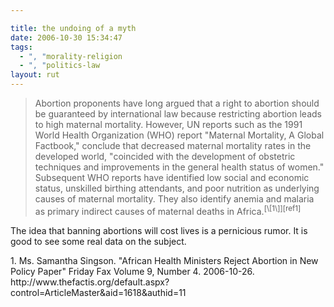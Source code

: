 ```yaml
---

title: the undoing of a myth
date: 2006-10-30 15:34:47
tags:
  - ", "morality-religion
  - ", "politics-law
layout: rut
---
```


<blockquote markdown="1">Abortion proponents have long argued that a right to abortion should be guaranteed by international law because restricting abortion leads to high maternal mortality.  However, UN reports such as the 1991  World Health Organization (WHO) report "Maternal Mortality, A Global Factbook," conclude that decreased maternal mortality rates in the developed world, "coincided with the development of obstetric techniques and improvements in the general health status of women." Subsequent WHO reports have identified low social and economic status, unskilled birthing attendants, and poor nutrition as underlying causes of maternal mortality. They also identify anemia and malaria as primary indirect causes of maternal deaths in Africa.<sup>[\[1\]][ref1]</sup></blockquote>

The idea that banning abortions will cost lives is a pernicious rumor.  It is good to see some real data on the subject.

<div markdown="1" class="postrefs">
1. Ms. Samantha Singson.  "African Health Ministers Reject Abortion in New Policy Paper" Friday Fax Volume 9, Number 4.  2006-10-26.  http://www.thefactis.org/default.aspx?control=ArticleMaster&aid=1618&authid=11
</div>

[ref1]: http://www.thefactis.org/default.aspx?control=ArticleMaster&aid=1618&authid=11 "African Health Ministers Reject Abortion in New Policy Paper" 


